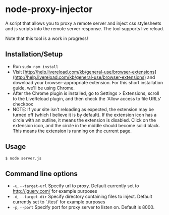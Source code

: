 # node-proxy-injector

  A script that allows you to proxy a remote server and inject css stylesheets and js scripts into the remote server response. The tool supports live reload.

  Note that this tool is a work in progress!

## Installation/Setup

  * Run `sudo npm install`
  * Visit [http://help.livereload.com/kb/general-use/browser-extensions](http://help.livereload.com/kb/general-use/browser-extensions) and download your browser-appropriate extension. For this short installation guide, we'll be using Chrome.
  * After the Chrome plugin is installed, go to Settings > Extensions, scroll to the LiveReload plugin, and then check the 'Allow access to file URLs' checkbox
  * NOTE: If your site isn't reloading as expected, the extension may be turned off (which I believe it is by default). If the extension icon has a circle with an outline, it means the extension is disabled. Click on the extension icon, and the circle in the middle should become solid black. This means the extension is running on the current page.

## Usage

  `$ node server.js`

## Command line options

  * `-u`, `--target-url` Specify url to proxy. Default currently set to http://jquery.com/ for example purposes
  * `-d`, `--target-dir` Specify directory containing files to inject. Default currently set to './test' for example purposes
  * `-p`, `--port` Specify port for proxy server to listen on. Default is 8000.
